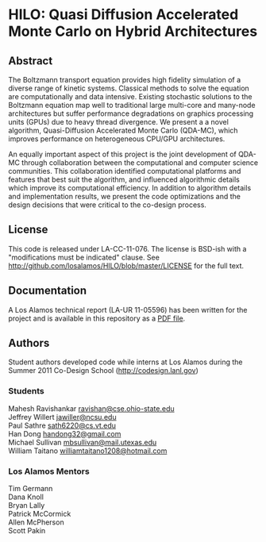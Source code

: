 HILO: Quasi Diffusion Accelerated Monte Carlo on Hybrid Architectures
===========

Abstract
-----------

The Boltzmann transport equation provides high fidelity simulation of a
diverse range of kinetic systems. Classical methods to solve
the equation are computationally and data intensive. Existing stochastic
solutions to the Boltzmann equation map well to traditional large
multi-core and
many-node architectures but suffer performance degradations on graphics
processing units (GPUs) due to heavy thread divergence. We present a
a novel algorithm, Quasi-Diffusion Accelerated Monte Carlo (QDA-MC),
which improves performance on heterogeneous CPU/GPU architectures.

An equally important aspect of this project is the joint development
of QDA-MC through collaboration between the computational and computer
science communities. This collaboration identified computational platforms
and features that best suit the algorithm, and influenced algorithmic details
which improve its computational efficiency. In addition to algorithm details
and implementation results, we present the code optimizations and the design
decisions that were critical to the co-design process.

License
-------

This code is released under LA-CC-11-076. The license is
BSD-ish with a "modifications must be indicated" clause.  See
<http://github.com/losalamos/HILO/blob/master/LICENSE> for the full
text.

Documentation
-------------

A Los Alamos technical report (LA-UR 11-05596) has been written for the project and
is available in this repository as a [PDF file](http://github.com/losalamos/HILO/blob/master/doc/report-with-cover.pdf).

Authors
-------

Student authors developed code while interns at Los Alamos during the Summer 2011 Co-Design School (http://codesign.lanl.gov)

### Students
Mahesh Ravishankar ravishan@cse.ohio-state.edu   
Jeffrey Willert jawiller@ncsu.edu   
Paul Sathre sath6220@cs.vt.edu   
Han Dong handong32@gmail.com   
Michael Sullivan mbsullivan@mail.utexas.edu   
William Taitano williamtaitano1208@hotmail.com   

### Los Alamos Mentors
Tim Germann   
Dana Knoll   
Bryan Lally   
Patrick McCormick   
Allen McPherson   
Scott Pakin   